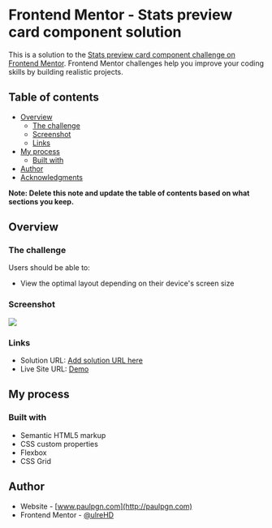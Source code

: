# Frontend Mentor - Stats preview card component solution

This is a solution to the [Stats preview card component challenge on Frontend Mentor](https://www.frontendmentor.io/challenges/stats-preview-card-component-8JqbgoU62). Frontend Mentor challenges help you improve your coding skills by building realistic projects. 

## Table of contents

- [Overview](#overview)
  - [The challenge](#the-challenge)
  - [Screenshot](#screenshot)
  - [Links](#links)
- [My process](#my-process)
  - [Built with](#built-with)
- [Author](#author)
- [Acknowledgments](#acknowledgments)

**Note: Delete this note and update the table of contents based on what sections you keep.**

## Overview

### The challenge

Users should be able to:

- View the optimal layout depending on their device's screen size

### Screenshot

![](./screenshot.jpg)



### Links

- Solution URL: [Add solution URL here](https://your-solution-url.com)
- Live Site URL: [Demo](https://starlit-moonbeam-7ccc78.netlify.app/)

## My process

### Built with

- Semantic HTML5 markup
- CSS custom properties
- Flexbox
- CSS Grid


## Author

- Website - [www.paulpgn.com](http://paulpgn.com)
- Frontend Mentor - [@ulreHD](https://www.frontendmentor.io/profile/UlreHD)



